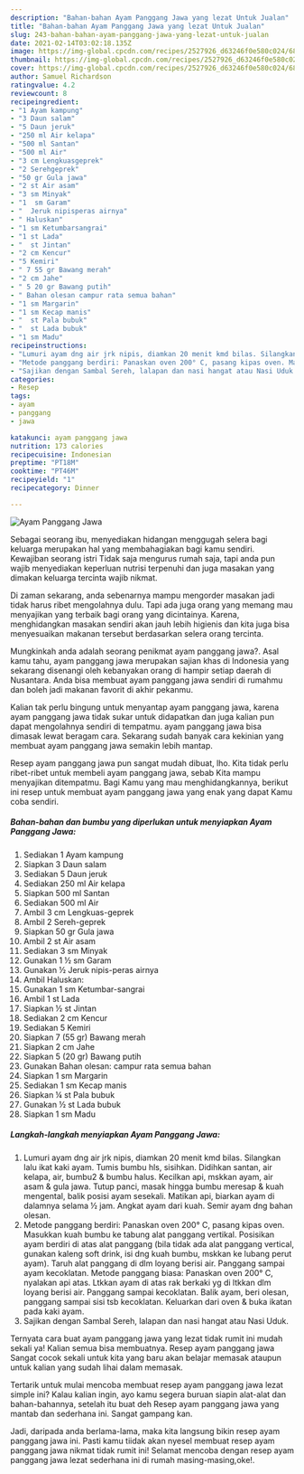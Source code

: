 ```yaml
---
description: "Bahan-bahan Ayam Panggang Jawa yang lezat Untuk Jualan"
title: "Bahan-bahan Ayam Panggang Jawa yang lezat Untuk Jualan"
slug: 243-bahan-bahan-ayam-panggang-jawa-yang-lezat-untuk-jualan
date: 2021-02-14T03:02:18.135Z
image: https://img-global.cpcdn.com/recipes/2527926_d63246f0e580c024/680x482cq70/ayam-panggang-jawa-foto-resep-utama.jpg
thumbnail: https://img-global.cpcdn.com/recipes/2527926_d63246f0e580c024/680x482cq70/ayam-panggang-jawa-foto-resep-utama.jpg
cover: https://img-global.cpcdn.com/recipes/2527926_d63246f0e580c024/680x482cq70/ayam-panggang-jawa-foto-resep-utama.jpg
author: Samuel Richardson
ratingvalue: 4.2
reviewcount: 8
recipeingredient:
- "1 Ayam kampung"
- "3 Daun salam"
- "5 Daun jeruk"
- "250 ml Air kelapa"
- "500 ml Santan"
- "500 ml Air"
- "3 cm Lengkuasgeprek"
- "2 Serehgeprek"
- "50 gr Gula jawa"
- "2 st Air asam"
- "3 sm Minyak"
- "1  sm Garam"
- "  Jeruk nipisperas airnya"
- " Haluskan"
- "1 sm Ketumbarsangrai"
- "1 st Lada"
- "  st Jintan"
- "2 cm Kencur"
- "5 Kemiri"
- " 7 55 gr Bawang merah"
- "2 cm Jahe"
- " 5 20 gr Bawang putih"
- " Bahan olesan campur rata semua bahan"
- "1 sm Margarin"
- "1 sm Kecap manis"
- "  st Pala bubuk"
- "  st Lada bubuk"
- "1 sm Madu"
recipeinstructions:
- "Lumuri ayam dng air jrk nipis, diamkan 20 menit kmd bilas. Silangkan lalu ikat kaki ayam. Tumis bumbu hls, sisihkan. Didihkan santan, air kelapa, air, bumbu2 &amp; bumbu halus. Kecilkan api, mskkan ayam, air asam &amp; gula jawa. Tutup panci, masak hingga bumbu meresap &amp; kuah mengental, balik posisi ayam sesekali. Matikan api, biarkan ayam di dalamnya selama ½ jam. Angkat ayam dari kuah. Semir ayam dng bahan olesan."
- "Metode panggang berdiri: Panaskan oven 200° C, pasang kipas oven. Masukkan kuah bumbu ke tabung alat panggang vertikal. Posisikan ayam berdiri di atas alat panggang (bila tidak ada alat panggang vertical, gunakan kaleng soft drink, isi dng kuah bumbu, mskkan ke lubang perut ayam). Taruh alat panggang di dlm loyang berisi air. Panggang sampai ayam kecoklatan. Metode panggang biasa: Panaskan oven 200° C, nyalakan api atas. Ltkkan ayam di atas rak berkaki yg di ltkkan dlm loyang berisi air. Panggang sampai kecoklatan. Balik ayam, beri olesan, panggang sampai sisi tsb kecoklatan. Keluarkan dari oven &amp; buka ikatan pada kaki ayam."
- "Sajikan dengan Sambal Sereh, lalapan dan nasi hangat atau Nasi Uduk."
categories:
- Resep
tags:
- ayam
- panggang
- jawa

katakunci: ayam panggang jawa 
nutrition: 173 calories
recipecuisine: Indonesian
preptime: "PT18M"
cooktime: "PT46M"
recipeyield: "1"
recipecategory: Dinner

---
```



![Ayam Panggang Jawa](https://img-global.cpcdn.com/recipes/2527926_d63246f0e580c024/680x482cq70/ayam-panggang-jawa-foto-resep-utama.jpg)

Sebagai seorang ibu, menyediakan hidangan menggugah selera bagi keluarga merupakan hal yang membahagiakan bagi kamu sendiri. Kewajiban seorang istri Tidak saja mengurus rumah saja, tapi anda pun wajib menyediakan keperluan nutrisi terpenuhi dan juga masakan yang dimakan keluarga tercinta wajib nikmat.

Di zaman  sekarang, anda sebenarnya mampu mengorder masakan jadi tidak harus ribet mengolahnya dulu. Tapi ada juga orang yang memang mau menyajikan yang terbaik bagi orang yang dicintainya. Karena, menghidangkan masakan sendiri akan jauh lebih higienis dan kita juga bisa menyesuaikan makanan tersebut berdasarkan selera orang tercinta. 



Mungkinkah anda adalah seorang penikmat ayam panggang jawa?. Asal kamu tahu, ayam panggang jawa merupakan sajian khas di Indonesia yang sekarang disenangi oleh kebanyakan orang di hampir setiap daerah di Nusantara. Anda bisa membuat ayam panggang jawa sendiri di rumahmu dan boleh jadi makanan favorit di akhir pekanmu.

Kalian tak perlu bingung untuk menyantap ayam panggang jawa, karena ayam panggang jawa tidak sukar untuk didapatkan dan juga kalian pun dapat mengolahnya sendiri di tempatmu. ayam panggang jawa bisa dimasak lewat beragam cara. Sekarang sudah banyak cara kekinian yang membuat ayam panggang jawa semakin lebih mantap.

Resep ayam panggang jawa pun sangat mudah dibuat, lho. Kita tidak perlu ribet-ribet untuk membeli ayam panggang jawa, sebab Kita mampu menyajikan ditempatmu. Bagi Kamu yang mau menghidangkannya, berikut ini resep untuk membuat ayam panggang jawa yang enak yang dapat Kamu coba sendiri.

<!--inarticleads1-->

##### Bahan-bahan dan bumbu yang diperlukan untuk menyiapkan Ayam Panggang Jawa:

1. Sediakan 1 Ayam kampung
1. Siapkan 3 Daun salam
1. Sediakan 5 Daun jeruk
1. Sediakan 250 ml Air kelapa
1. Siapkan 500 ml Santan
1. Sediakan 500 ml Air
1. Ambil 3 cm Lengkuas-geprek
1. Ambil 2 Sereh-geprek
1. Siapkan 50 gr Gula jawa
1. Ambil 2 st Air asam
1. Sediakan 3 sm Minyak
1. Gunakan 1 ½ sm Garam
1. Gunakan  ½ Jeruk nipis-peras airnya
1. Ambil  Haluskan:
1. Gunakan 1 sm Ketumbar-sangrai
1. Ambil 1 st Lada
1. Siapkan  ½ st Jintan
1. Sediakan 2 cm Kencur
1. Sediakan 5 Kemiri
1. Siapkan  7 (55 gr) Bawang merah
1. Siapkan 2 cm Jahe
1. Siapkan  5 (20 gr) Bawang putih
1. Gunakan  Bahan olesan: campur rata semua bahan
1. Siapkan 1 sm Margarin
1. Sediakan 1 sm Kecap manis
1. Siapkan  ¼ st Pala bubuk
1. Gunakan  ½ st Lada bubuk
1. Siapkan 1 sm Madu




<!--inarticleads2-->

##### Langkah-langkah menyiapkan Ayam Panggang Jawa:

1. Lumuri ayam dng air jrk nipis, diamkan 20 menit kmd bilas. Silangkan lalu ikat kaki ayam. Tumis bumbu hls, sisihkan. Didihkan santan, air kelapa, air, bumbu2 &amp; bumbu halus. Kecilkan api, mskkan ayam, air asam &amp; gula jawa. Tutup panci, masak hingga bumbu meresap &amp; kuah mengental, balik posisi ayam sesekali. Matikan api, biarkan ayam di dalamnya selama ½ jam. Angkat ayam dari kuah. Semir ayam dng bahan olesan.
1. Metode panggang berdiri: Panaskan oven 200° C, pasang kipas oven. Masukkan kuah bumbu ke tabung alat panggang vertikal. Posisikan ayam berdiri di atas alat panggang (bila tidak ada alat panggang vertical, gunakan kaleng soft drink, isi dng kuah bumbu, mskkan ke lubang perut ayam). Taruh alat panggang di dlm loyang berisi air. Panggang sampai ayam kecoklatan. Metode panggang biasa: Panaskan oven 200° C, nyalakan api atas. Ltkkan ayam di atas rak berkaki yg di ltkkan dlm loyang berisi air. Panggang sampai kecoklatan. Balik ayam, beri olesan, panggang sampai sisi tsb kecoklatan. Keluarkan dari oven &amp; buka ikatan pada kaki ayam.
1. Sajikan dengan Sambal Sereh, lalapan dan nasi hangat atau Nasi Uduk.




Ternyata cara buat ayam panggang jawa yang lezat tidak rumit ini mudah sekali ya! Kalian semua bisa membuatnya. Resep ayam panggang jawa Sangat cocok sekali untuk kita yang baru akan belajar memasak ataupun untuk kalian yang sudah lihai dalam memasak.

Tertarik untuk mulai mencoba membuat resep ayam panggang jawa lezat simple ini? Kalau kalian ingin, ayo kamu segera buruan siapin alat-alat dan bahan-bahannya, setelah itu buat deh Resep ayam panggang jawa yang mantab dan sederhana ini. Sangat gampang kan. 

Jadi, daripada anda berlama-lama, maka kita langsung bikin resep ayam panggang jawa ini. Pasti kamu tiidak akan nyesel membuat resep ayam panggang jawa nikmat tidak rumit ini! Selamat mencoba dengan resep ayam panggang jawa lezat sederhana ini di rumah masing-masing,oke!.

